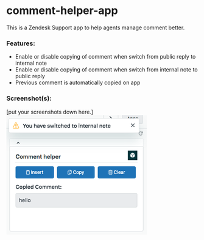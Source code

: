# comment-helper-app

This is a Zendesk Support app to help agents manage comment better.

### Features:

* Enable or disable copying of comment when switch from public reply to internal note
* Enable or disable copying of comment when switch from internal note to public reply
* Previous comment is automatically copied on app 



### Screenshot(s):
[put your screenshots down here.]
![Image of alert](https://github.com/wteoh85/comment-helper-app/blob/master/screenshots/alert.png)

